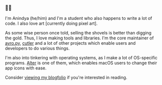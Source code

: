 ### 🔨👀

I'm Anindya (he/him) and I'm a student who also happens to write a lot of code. I also love art [currently doing pixel art].

As some wise person once told, selling the shovels is better than digging the gold. Thus, I love making tools and libraries. I'm the core maintainer of [avro.py](https://github.com/hitblast/avro.py), [cutler](https://cutlercli.github.io) and a lot of other projects which enable users and developers to do various things.

I'm also into tinkering with operating systems, as I make a lot of OS-specific programs. [Alter](https://hitblast.github.io/Alter) is one of them, which enables macOS users to change their app icons with ease.

Consider [viewing my blogfolio](https://hitblast.github.io) if you're interested in reading.
